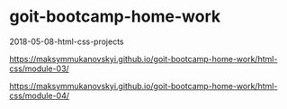 # goit-bootcamp-home-work
2018-05-08-html-css-projects
<!---link for static files------>
<!--home-work-module-03-->
https://maksymmukanovskyi.github.io/goit-bootcamp-home-work/html-css/module-03/
<!--home-work-module-04-->
https://maksymmukanovskyi.github.io/goit-bootcamp-home-work/html-css/module-04/
